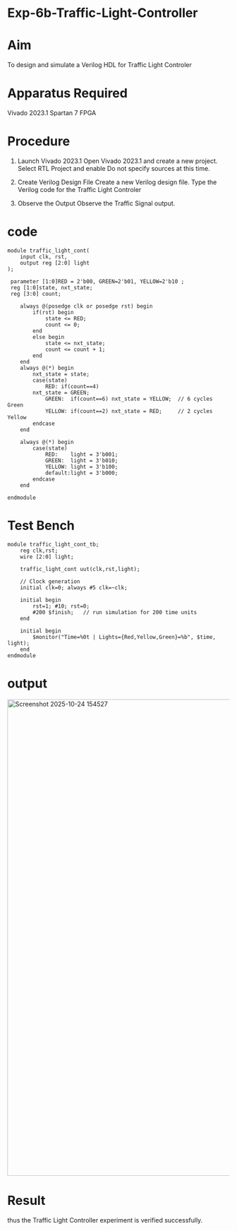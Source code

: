 # Exp-6b-Traffic-Light-Controller
# Aim
To design and simulate a Verilog HDL for Traffic Light Controler

# Apparatus Required
Vivado 2023.1
Spartan 7 FPGA
# Procedure
1. Launch Vivado 2023.1
Open Vivado 2023.1 and create a new project.
Select RTL Project and enable Do not specify sources at this time.
2. Create Verilog Design File
Create a new Verilog design file.
Type the Verilog code for the Traffic Light Controler

3. Observe the Output
Observe the Traffic Signal output.

# code
```
module traffic_light_cont(
    input clk, rst,
    output reg [2:0] light
);

 parameter [1:0]RED = 2'b00, GREEN=2'b01, YELLOW=2'b10 ;
 reg [1:0]state, nxt_state;  
 reg [3:0] count; 

    always @(posedge clk or posedge rst) begin
        if(rst) begin
            state <= RED;
            count <= 0;
        end
        else begin
            state <= nxt_state;
            count <= count + 1;
        end
    end
    always @(*) begin
        nxt_state = state;
        case(state)
            RED: if(count==4)
        nxt_state = GREEN; 
            GREEN:  if(count==6) nxt_state = YELLOW;  // 6 cycles Green
            YELLOW: if(count==2) nxt_state = RED;     // 2 cycles Yellow
        endcase
    end

    always @(*) begin
        case(state)
            RED:    light = 3'b001; 
            GREEN:  light = 3'b010; 
            YELLOW: light = 3'b100; 
            default:light = 3'b000;
        endcase
    end

endmodule
```

# Test Bench
```
module traffic_light_cont_tb;
    reg clk,rst;
    wire [2:0] light;

    traffic_light_cont uut(clk,rst,light);

    // Clock generation
    initial clk=0; always #5 clk=~clk;

    initial begin
        rst=1; #10; rst=0;
        #200 $finish;   // run simulation for 200 time units
    end

    initial begin
        $monitor("Time=%0t | Lights={Red,Yellow,Green}=%b", $time, light);
    end
endmodule
```

# output

<img width="1920" height="1080" alt="Screenshot 2025-10-24 154527" src="https://github.com/user-attachments/assets/9f30a3dc-edb3-41fc-b557-b6752a6787b6" />

# Result

thus the Traffic Light Controller experiment is verified successfully.


